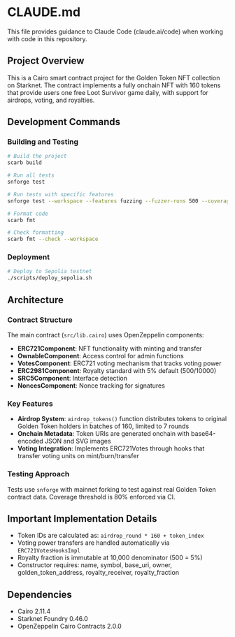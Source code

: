 # CLAUDE.md

This file provides guidance to Claude Code (claude.ai/code) when working with code in this repository.

## Project Overview

This is a Cairo smart contract project for the Golden Token NFT collection on Starknet. The contract implements a fully onchain NFT with 160 tokens that provide users one free Loot Survivor game daily, with support for airdrops, voting, and royalties.

## Development Commands

### Building and Testing
```bash
# Build the project
scarb build

# Run all tests
snforge test

# Run tests with specific features
snforge test --workspace --features fuzzing --fuzzer-runs 500 --coverage --max-n-steps 4294967295

# Format code
scarb fmt

# Check formatting
scarb fmt --check --workspace
```

### Deployment
```bash
# Deploy to Sepolia testnet
./scripts/deploy_sepolia.sh
```

## Architecture

### Contract Structure
The main contract (`src/lib.cairo`) uses OpenZeppelin components:
- **ERC721Component**: NFT functionality with minting and transfer
- **OwnableComponent**: Access control for admin functions
- **VotesComponent**: ERC721 voting mechanism that tracks voting power
- **ERC2981Component**: Royalty standard with 5% default (500/10000)
- **SRC5Component**: Interface detection
- **NoncesComponent**: Nonce tracking for signatures

### Key Features
- **Airdrop System**: `airdrop_tokens()` function distributes tokens to original Golden Token holders in batches of 160, limited to 7 rounds
- **Onchain Metadata**: Token URIs are generated onchain with base64-encoded JSON and SVG images
- **Voting Integration**: Implements ERC721Votes through hooks that transfer voting units on mint/burn/transfer

### Testing Approach
Tests use `snforge` with mainnet forking to test against real Golden Token contract data. Coverage threshold is 80% enforced via CI.

## Important Implementation Details

- Token IDs are calculated as: `airdrop_round * 160 + token_index`
- Voting power transfers are handled automatically via `ERC721VotesHooksImpl`
- Royalty fraction is immutable at 10,000 denominator (500 = 5%)
- Constructor requires: name, symbol, base_uri, owner, golden_token_address, royalty_receiver, royalty_fraction

## Dependencies
- Cairo 2.11.4 
- Starknet Foundry 0.46.0
- OpenZeppelin Cairo Contracts 2.0.0